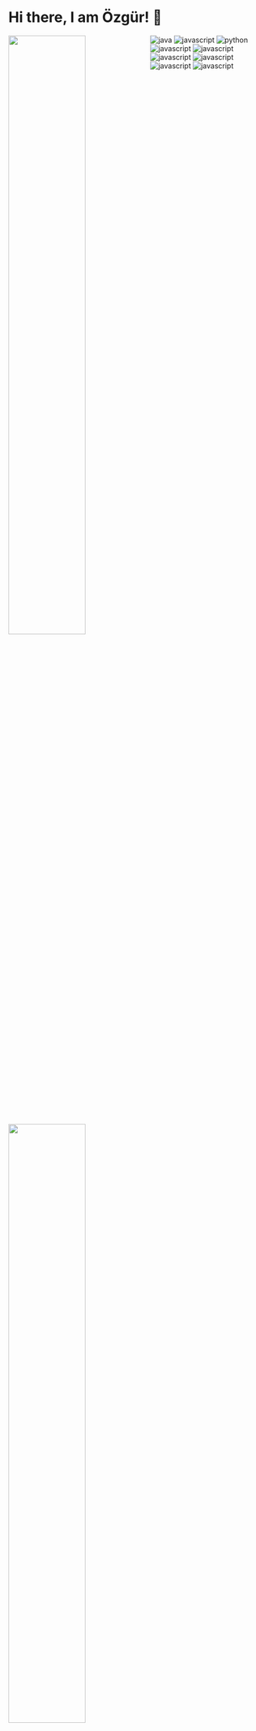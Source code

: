 # Hi there, I am Özgür! 👋

<!--
**tokayOzgur/tokayOzgur** is a ✨ _special_ ✨ repository because its `README.md` (this file) appears on your GitHub profile.
-->



<img align="left"  width="55%" src="https://github-readme-stats.vercel.app/api?username=tokayOzgur&show_icons=true&theme=radical"/>

<img align="left" width="55%" src="https://github-readme-stats.vercel.app/api/top-langs/?username=tokayOzgur&layout=compact" />


<img  alt="java" src="https://img.shields.io/badge/Java-ED8B00?style=for-the-badge&logo=java&logoColor=white"/>
<img  alt="javascript" src="https://img.shields.io/badge/C%23-239120?style=for-the-badge&logo=c-sharp&logoColor=white"/>
<img  alt="python" src="https://img.shields.io/badge/Python-FFD43B?style=for-the-badge&logo=python&logoColor=blue" />
<img  alt="javascript" src="https://img.shields.io/badge/javascript-%23323330.svg?style=for-the-badge&logo=javascript&logoColor=%23F7DF1E" />
<img  alt="javascript" src="https://img.shields.io/badge/Microsoft%20SQL%20Server-CC2927?style=for-the-badge&logo=microsoft%20sql%20server&logoColor=white" />


<img  alt="javascript" src="https://img.shields.io/badge/Bootstrap-563D7C?style=for-the-badge&logo=bootstrap&logoColor=white" />
<img  alt="javascript" src="https://img.shields.io/badge/HTML5-E34F26?style=for-the-badge&logo=html5&logoColor=white
" />
<img  alt="javascript" src="https://img.shields.io/badge/CSS3-1572B6?style=for-the-badge&logo=css3&logoColor=white
" />
<img  alt="javascript" src="https://img.shields.io/badge/Adobe%20XD-470137?style=for-the-badge&logo=Adobe%20XD&logoColor=#FF61F6
" />

